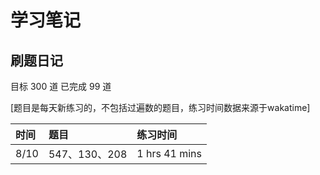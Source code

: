 # 学习笔记

## 刷题日记

目标 300 道 已完成 99 道

[题目是每天新练习的，不包括过遍数的题目，练习时间数据来源于wakatime]

| 时间 | 题目 | 练习时间      |
| :--- | :--- | :------------ |
| 8/10 |   547、130、208   | 1 hrs 41 mins |

